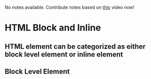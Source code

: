 No notes available. Contribute notes based on [this](https://www.youtube.com/watch?v=ZYbajSqMrN4&list=PL2kSRH_DmWVbKFpYn3drI8Qf66ZpvZ_3L&index=3) video now!


# HTML Block and Inline 

## HTML element can be categorized as either block level element or inline element


## Block Level Element 

